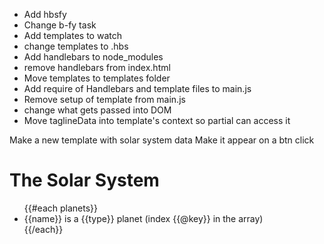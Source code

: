 + Add hbsfy
+ Change b-fy task
+ Add templates to watch
+ change templates to .hbs
+ Add handlebars to node_modules
+ remove handlebars from index.html
+ Move templates to templates folder
+ Add require of Handlebars and template files to main.js
+ Remove setup of template from main.js
+ change what gets passed into DOM
+ Move taglineData into template's context so partial can access it

Make a new template with solar system data
Make it appear on a btn click
<h1>The Solar System</h1>
<ul>
{{#each planets}}
  <li>{{name}} is a {{type}} planet (index {{@key}} in the array)</li>
{{/each}}
</ul>
